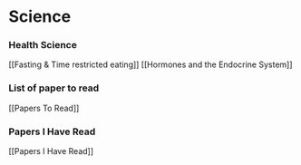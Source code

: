 # Science

### Health Science
[[Fasting & Time restricted eating]]
[[Hormones and the Endocrine System]]

### List of paper to read
[[Papers To Read]]

### Papers I Have Read
[[Papers I Have Read]]